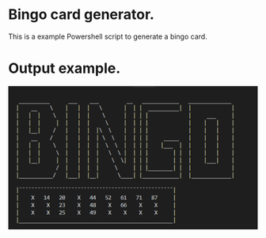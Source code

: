 # Bingo card generator.
This is a example Powershell script to generate a bingo card.

# Output example.
<img src="./img/1.png">

